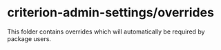 # criterion-admin-settings/overrides

This folder contains overrides which will automatically be required by package users.
